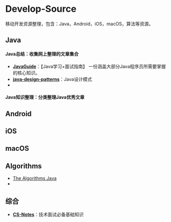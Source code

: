 # Develop-Source
移动开发资源整理，包含：Java，Android，iOS，macOS，算法等资源。



## Java

#### Java总结：收集网上整理的文章集合

* [**JavaGuide**](https://github.com/Snailclimb/JavaGuide)：【Java学习+面试指南】 一份涵盖大部分Java程序员所需要掌握的核心知识。
* [**java-design-patterns**](https://github.com/iluwatar/java-design-patterns)：Java设计模式
* 



#### Java知识整理：分类整理Java优秀文章





## Android







## iOS







## macOS







## Algorithms

* [The Algorithms Java](https://github.com/TheAlgorithms/Java)
* 



## 综合

* [**CS-Notes**](https://github.com/CyC2018/CS-Notes)：技术面试必备基础知识